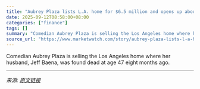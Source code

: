 ```yaml
---
title: "Aubrey Plaza lists L.A. home for $6.5 million and opens up about coping with her husband’s suicide"
date: 2025-09-12T08:58:00+08:00
categories: ["finance"]
tags: []
summary: "Comedian Aubrey Plaza is selling the Los Angeles home where her husband, Jeff Baena, was found dead at age 47 eight months ago."
source_url: "https://www.marketwatch.com/story/aubrey-plaza-lists-l-a-home-for-6-5-million-and-opens-up-about-coping-with-her-husbands-suicide-95cabcc8?mod=mw_rss_topstories"
---
```


Comedian Aubrey Plaza is selling the Los Angeles home where her husband, Jeff Baena, was found dead at age 47 eight months ago.

---

*来源: [原文链接](https://www.marketwatch.com/story/aubrey-plaza-lists-l-a-home-for-6-5-million-and-opens-up-about-coping-with-her-husbands-suicide-95cabcc8?mod=mw_rss_topstories)*
